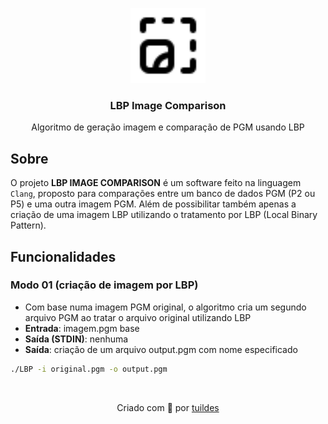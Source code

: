 <!-- HEADER -->
<p align="center">
  <img alt="Image in picture" src="https://raw.githubusercontent.com/tabler/tabler-icons/8d4f23166d708b42bacc5ce4bc73d72ba296057b/icons/outline/image-in-picture.svg" height="120">
  <h3 align="center">LBP Image Comparison</h3>
  <p align="center">Algoritmo de geração imagem e comparação de PGM usando LBP</p>
</p>
<!-- HEADER -->

## Sobre

O projeto **LBP IMAGE COMPARISON** é um software feito na linguagem `Clang`, proposto para comparações entre um banco de dados PGM (P2 ou P5) e uma outra imagem PGM. Além de possibilitar também apenas a criação de uma imagem LBP utilizando o tratamento por LBP (Local Binary Pattern).

## Funcionalidades

### Modo 01 (criação de imagem por LBP)

* Com base numa imagem PGM original, o algoritmo cria um segundo arquivo PGM ao tratar o arquivo original utilizando LBP
* **Entrada**: imagem.pgm base
* **Saída (STDIN)**: nenhuma
* **Saída**: criação de um arquivo output.pgm com nome especificado

```bash
./LBP -i original.pgm -o output.pgm
```

<!--
## Licença
Licenciado sob a licença XXX. Veja o arquivo `LICENSE` para mais detalhes.
-->

<br />

<p align="center">Criado com 💙 por <a href="https://github.com/tuildes">tuildes</a></p>
